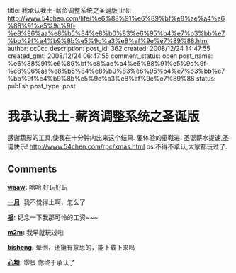 title: 我承认我土-薪资调整系统之圣诞版
link: http://www.54chen.com/life/%e6%88%91%e6%89%bf%e8%ae%a4%e6%88%91%e5%9c%9f-%e8%96%aa%e8%b5%84%e8%b0%83%e6%95%b4%e7%b3%bb%e7%bb%9f%e4%b9%8b%e5%9c%a3%e8%af%9e%e7%89%88.html
author: cc0cc
description: 
post_id: 362
created: 2008/12/24 14:47:55
created_gmt: 2008/12/24 06:47:55
comment_status: open
post_name: %e6%88%91%e6%89%bf%e8%ae%a4%e6%88%91%e5%9c%9f-%e8%96%aa%e8%b5%84%e8%b0%83%e6%95%b4%e7%b3%bb%e7%bb%9f%e4%b9%8b%e5%9c%a3%e8%af%9e%e7%89%88
status: publish
post_type: post

# 我承认我土-薪资调整系统之圣诞版

感谢蔬影的工具,使我在十分钟内出来这个结果. 要体验的童鞋进: 圣诞薪水提速,圣诞快乐! <http://www.54chen.com/rpc/xmas.html> ps:不得不承认,大家都玩过了.

## Comments

**[waaw](#92 "2008-12-24 16:26:59"):** 哈哈 好玩好玩

**[一月](#93 "2008-12-24 16:28:56"):** 我不觉得土啊，怎么了

**[根](#99 "2008-12-25 11:02:28"):** 纪念一下我那可怜的工资~~~

**[m2m](#100 "2008-12-25 11:08:12"):** 我早就玩过啦

**[bisheng](#103 "2008-12-26 14:44:09"):** 晕倒，还挺有意思的，能下载下来吗

**[心舞](#104 "2008-12-29 16:54:49"):** 零蛋 你终于承认了

